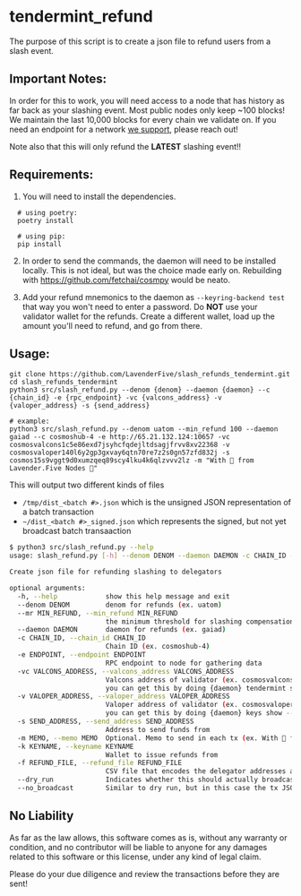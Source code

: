 # tendermint_refund

The purpose of this script is to create a json file to refund users from a slash event.

## Important Notes:
In order for this to work, you will need access to a node that has history as far back as your slashing event. 
Most public nodes only keep ~100 blocks! We maintain the last 10,000 blocks for every chain we validate on.
If you need an endpoint for a network [we support](https://www.lavenderfive.com/), please reach out! 

Note also that this will only refund the **LATEST** slashing event!!

## Requirements:
1. You will need to install the dependencies. 

```python:
  # using poetry:
  poetry install

  # using pip:
  pip install
```

2. In order to send the commands, the daemon will need to be installed locally. This is not ideal, but was the choice
made early on. Rebuilding with https://github.com/fetchai/cosmpy would be neato.

3. Add your refund mnemonics to the daemon as `--keyring-backend test` that way you won't need to enter a password. Do
**NOT** use your validator wallet for the refunds. Create a different wallet, load up the amount you'll need to refund,
and go from there.

## Usage:
```
git clone https://github.com/LavenderFive/slash_refunds_tendermint.git
cd slash_refunds_tendermint
python3 src/slash_refund.py --denom {denom} --daemon {daemon} --c {chain_id} -e {rpc_endpoint} -vc {valcons_address} -v {valoper_address} -s {send_address}

# example:
python3 src/slash_refund.py --denom uatom --min_refund 100 --daemon gaiad --c cosmoshub-4 -e http://65.21.132.124:10657 -vc cosmosvalcons1c5e86exd7jsyhcfqdejltdsagjfrvv8xv22368 -v cosmosvaloper140l6y2gp3gxvay6qtn70re7z2s0gn57zfd832j -s cosmos15s9vggt9d0xumzqeq89scy4lku4k6qlzvvv2lz -m "With 💜 from Lavender.Five Nodes 🐝"
```

This will output two different kinds of files

* `/tmp/dist_<batch #>.json` which is the unsigned JSON representation of a batch transaction
* `~/dist_<batch #>_signed.json` which represents the signed, but not yet broadcast batch transaaction

```bash
$ python3 src/slash_refund.py --help
usage: slash_refund.py [-h] --denom DENOM --daemon DAEMON -c CHAIN_ID -e ENDPOINT -vc VALCONS_ADDRESS -v VALOPER_ADDRESS -s SEND_ADDRESS [-m MEMO] -k KEYNAME [--dry_run [DRY_RUN]] [-f REFUND_FILE]

Create json file for refunding slashing to delegators

optional arguments:
  -h, --help            show this help message and exit
  --denom DENOM         denom for refunds (ex. uatom)
  --mr MIN_REFUND, --min_refund MIN_REFUND
                        the minimum threshold for slashing compensation (ex. to refund any value more than 0.001 $ATOM, you should set --min_refund 1000)
  --daemon DAEMON       daemon for refunds (ex. gaiad)
  -c CHAIN_ID, --chain_id CHAIN_ID
                        Chain ID (ex. cosmoshub-4)
  -e ENDPOINT, --endpoint ENDPOINT
                        RPC endpoint to node for gathering data
  -vc VALCONS_ADDRESS, --valcons_address VALCONS_ADDRESS
                        Valcons address of validator (ex. cosmosvalcons1c5e86exd7jsyhcfqdejltdsagjfrvv8xv22368),
                        you can get this by doing {daemon} tendermint show-address
  -v VALOPER_ADDRESS, --valoper_address VALOPER_ADDRESS
                        Valoper address of validator (ex. cosmosvaloper140l6y2gp3gxvay6qtn70re7z2s0gn57zfd832j),
                        you can get this by doing {daemon} keys show --bech=val -a {keyname}
  -s SEND_ADDRESS, --send_address SEND_ADDRESS
                        Address to send funds from
  -m MEMO, --memo MEMO  Optional. Memo to send in each tx (ex. With 💜 from Lavender.Five Nodes 🐝)
  -k KEYNAME, --keyname KEYNAME
                        Wallet to issue refunds from
  -f REFUND_FILE, --refund_file REFUND_FILE
                        CSV file that encodes the delegator addresses and refund amounts. Note: delegator address is expected to be in the first column and the refund amount in [DENOM] is expected to be in the fourth column.
  --dry_run             Indicates whether this should actually broadcast transactions or not
  --no_broadcast        Similar to dry run, but in this case the tx JSON is output and signed, but not broadcast. This is useful for testing.

```



## No Liability

As far as the law allows, this software comes as is, without any warranty or condition, 
and no contributor will be liable to anyone for any damages related to this software or 
this license, under any kind of legal claim.

Please do your due diligence and review the transactions before they are sent!
